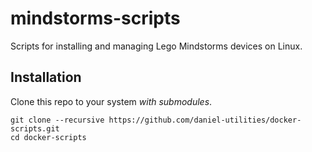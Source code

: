 # mindstorms-scripts
Scripts for installing and managing Lego Mindstorms devices on Linux.

## Installation
Clone this repo to your system *with submodules*.
```
git clone --recursive https://github.com/daniel-utilities/docker-scripts.git
cd docker-scripts
```
